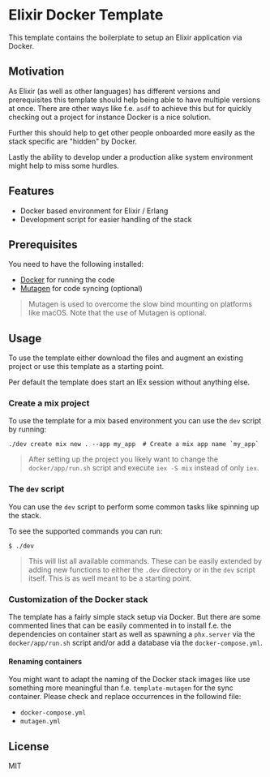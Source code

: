 # Elixir Docker Template

This template contains the boilerplate to setup an Elixir application via
Docker.

## Motivation

As Elixir (as well as other languages) has different versions and prerequisites
this template should help being able to have multiple versions at once. There
are other ways like f.e. `asdf` to achieve this but for quickly checking out a
project for instance Docker is a nice solution.

Further this should help to get other people onboarded more easily as the stack
specific are "hidden" by Docker.

Lastly the ability to develop under a production alike system environment might
help to miss some hurdles.

## Features

- Docker based environment for Elixir / Erlang
- Development script for easier handling of the stack

## Prerequisites

You need to have the following installed:

- [Docker](https://docker.io) for running the code
- [Mutagen](https://mutagen.io) for code syncing (optional)

> Mutagen is used to overcome the slow bind mounting on platforms like macOS.
> Note that the use of Mutagen is optional.

## Usage

To use the template either download the files and augment an existing project
or use this template as a starting point.

Per default the template does start an IEx session without anything else.

### Create a mix project

To use the template for a mix based environment you can use the `dev` script by
running:

```
./dev create mix new . --app my_app  # Create a mix app name `my_app`
```

> After setting up the project you likely want to change the `docker/app/run.sh`
> script and execute `iex -S mix` instead of only `iex`.

### The `dev` script

You can use the `dev` script to perform some common tasks like spinning up the
stack.

To see the supported commands you can run:

```
$ ./dev
```

> This will list all available commands. These can be easily extended by adding
> new functions to either the `.dev` directory or in the `dev` script itself.
> This is as well meant to be a starting point.

### Customization of the Docker stack

The template has a fairly simple stack setup via Docker. But there are some
commented lines that can be easily commented in to install f.e. the dependencies
on container start as well as spawning a `phx.server` via the
`docker/app/run.sh` script and/or add a database via the `docker-compose.yml`.

#### Renaming containers

You might want to adapt the naming of the Docker stack images like use something
more meaningful than f.e. `template-mutagen` for the sync container. Please check
and replace occurrences in the followind file:

- `docker-compose.yml`
- `mutagen.yml`

## License

MIT
